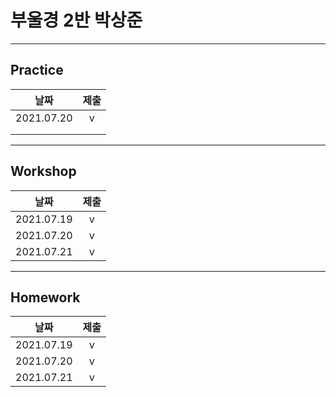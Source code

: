 # 부울경 2반 박상준

---
## Practice

|    날짜    | 제출 |
| :--: | :--: |
| 2021.07.20 | v |
|  |  |
| | |

---
## Workshop

|    날짜    | 제출 |
| :--: | :--: |
| 2021.07.19 | v |
| 2021.07.20 | v |
| 2021.07.21 | v |

---

## Homework

|날짜|제출|
|:--:|:--:|
|2021.07.19|v|
|2021.07.20|v|
|2021.07.21|v|
